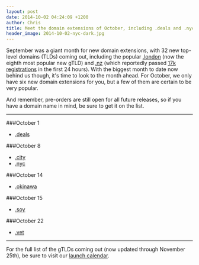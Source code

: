```yaml
---
layout: post
date: 2014-10-02 04:24:09 +1200
author: Chris
title: Meet the domain extensions of October, including .deals and .nyc
header_image: 2014-10-02-nyc-dark.jpg
---
```


<!-- excerpt -->

September was a giant month for new domain extensions, with 32 new top-level domains (TLDs) coming out, including the popular [.london](https://iwantmyname.com/domains/dot-london) (now the eighth most popular new gTLD) and [.nz](https://iwantmyname.com/domains/dot-nz) (which reportedly passed [17k registrations](https://twitter.com/dotnz/status/517102502731190272) in the first 24 hours). With the biggest month to date now behind us though, it's time to look to the month ahead. For October, we only have six new domain extensions for you, but a few of them are certain to be very popular.

<!-- /excerpt -->

And remember, pre-orders are still open for all future releases, so if you have a domain name in mind, be sure to get it on the list.

***

###October 1

+ [.deals](https://iwantmyname.com/domains/dot-deals)

###October 8

+ [.city](https://iwantmyname.com/domains/dot-city)
+ [.nyc](https://iwantmyname.com/domains/dot-nyc)

###October 14

+ [.okinawa](https://iwantmyname.com/domains/dot-okinawa)

###October 15

+ [.soy](https://iwantmyname.com/domains/dot-soy)

###October 22

+ [.vet](https://iwantmyname.com/domains/dot-vet)

***

For the full list of the gTLDs coming out (now updated through November 25th), be sure to visit our [launch calendar](https://iwantmyname.com/domains/new-gtld-launch-dates).